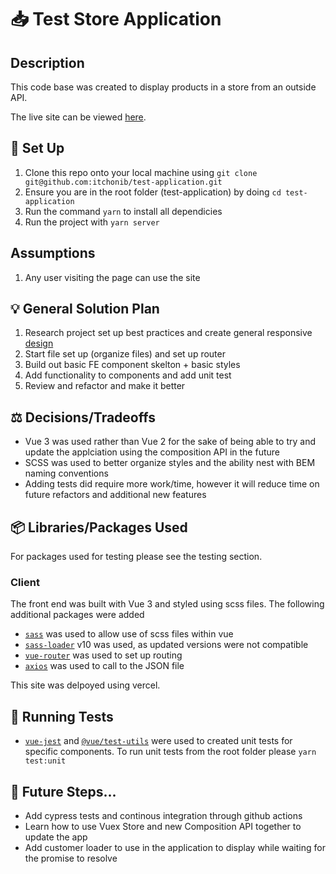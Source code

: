 # 📥 Test Store Application

## Description

This code base was created to display products in a store from an outside API.

The live site can be viewed [here](https://ib-juniper-test-application.vercel.app/).

## 🌱 Set Up

1. Clone this repo onto your local machine using `git clone git@github.com:itchonib/test-application.git`
2. Ensure you are in the root folder (test-application) by doing `cd test-application`
3. Run the command `yarn` to install all dependicies
4. Run the project with `yarn server`

## Assumptions

1. Any user visiting the page can use the site

## 💡 General Solution Plan

1. Research project set up best practices and create general responsive [design](https://www.figma.com/file/znPk3VztDn1XAvGjhvaZzU/Juniper-Test-Application)
2. Start file set up (organize files) and set up router
3. Build out basic FE component skelton + basic styles
4. Add functionality to components and add unit test
5. Review and refactor and make it better

## ⚖️ Decisions/Tradeoffs

- Vue 3 was used rather than Vue 2 for the sake of being able to try and update the applciation using the composition API in the future
- SCSS was used to better organize styles and the ability nest with BEM naming conventions
- Adding tests did require more work/time, however it will reduce time on future refactors and additional new features

## 📦 Libraries/Packages Used

For packages used for testing please see the testing section.

### Client

The front end was built with Vue 3 and styled using scss files. The following additional packages were added

- [`sass`](https://yarnpkg.com/package/sass) was used to allow use of scss files within vue
- [`sass-loader`](https://yarnpkg.com/package/sass-loader) v10 was used, as updated versions were not compatible
- [`vue-router`](https://yarnpkg.com//package/vue-router) was used to set up routing
- [`axios`](https://yarnpkg.com/package/axios) was used to call to the JSON file

This site was delpoyed using vercel.

## 🧪 Running Tests

- [`vue-jest`](https://yarnpkg.com/package/vue-jest) and [`@vue/test-utils`](https://yarnpkg.com/package/@vue/test-utils) were used to created unit tests for specific components. To run unit tests from the root folder please `yarn test:unit`

## 🔮 Future Steps...

- Add cypress tests and continous integration through github actions
- Learn how to use Vuex Store and new Composition API together to update the app
- Add customer loader to use in the application to display while waiting for the promise to resolve
